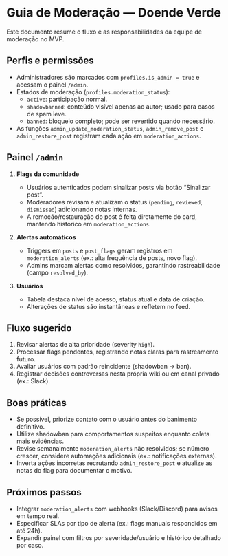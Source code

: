# Guia de Moderação — Doende Verde

Este documento resume o fluxo e as responsabilidades da equipe de moderação no MVP.

## Perfis e permissões
- Administradores são marcados com `profiles.is_admin = true` e acessam o painel `/admin`.
- Estados de moderação (`profiles.moderation_status`):
  - `active`: participação normal.
  - `shadowbanned`: conteúdo visível apenas ao autor; usado para casos de spam leve.
  - `banned`: bloqueio completo; pode ser revertido quando necessário.
- As funções `admin_update_moderation_status`, `admin_remove_post` e `admin_restore_post` registram cada ação em `moderation_actions`.

## Painel `/admin`
1. **Flags da comunidade**  
   - Usuários autenticados podem sinalizar posts via botão “Sinalizar post”.  
   - Moderadores revisam e atualizam o status (`pending`, `reviewed`, `dismissed`) adicionando notas internas.  
   - A remoção/restauração do post é feita diretamente do card, mantendo histórico em `moderation_actions`.

2. **Alertas automáticos**  
   - Triggers em `posts` e `post_flags` geram registros em `moderation_alerts` (ex.: alta frequência de posts, novo flag).  
   - Admins marcam alertas como resolvidos, garantindo rastreabilidade (campo `resolved_by`).

3. **Usuários**  
   - Tabela destaca nível de acesso, status atual e data de criação.  
   - Alterações de status são instantâneas e refletem no feed.

## Fluxo sugerido
1. Revisar alertas de alta prioridade (severity `high`).  
2. Processar flags pendentes, registrando notas claras para rastreamento futuro.  
3. Avaliar usuários com padrão reincidente (shadowban → ban).  
4. Registrar decisões controversas nesta própria wiki ou em canal privado (ex.: Slack).

## Boas práticas
- Se possível, priorize contato com o usuário antes do banimento definitivo.  
- Utilize shadowban para comportamentos suspeitos enquanto coleta mais evidências.  
- Revise semanalmente `moderation_alerts` não resolvidos; se número crescer, considere automações adicionais (ex.: notificações externas).
- Inverta ações incorretas recrutando `admin_restore_post` e atualize as notas do flag para documentar o motivo.

## Próximos passos
- Integrar `moderation_alerts` com webhooks (Slack/Discord) para avisos em tempo real.  
- Especificar SLAs por tipo de alerta (ex.: flags manuais respondidos em até 24h).  
- Expandir painel com filtros por severidade/usuário e histórico detalhado por caso.
